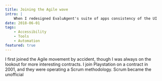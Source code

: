 ```yaml
---
title: Joining the Agile wave
intro: |
    When I redesigned EvaluAgent's suite of apps consistency of the UI was key, but there had to be a way of discerning one app from another at a glance.
date: 2018-06-01
tags:
    - Accessibility
    - Tools
    - Automation
featured: true
---
```


I first joined the Agile movement by accident, though I was always on the lookout for more interesting contracts. I join Playstation on a contract in 2001, and they were operating a Scrum methodology.  Scrum became the unofficial 
